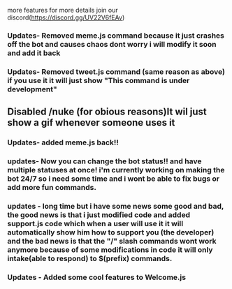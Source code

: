 more features for more details join our discord(https://discord.gg/UV22V6fEAv)

### Updates- Removed meme.js command because it just crashes off the bot and causes chaos dont worry i will modify it soon and add it back

### Updates- Removed tweet.js command (same reason as above) if you use it it will just show "This command is under development"

## Disabled /nuke (for obious reasons)It wil just show a gif whenever someone uses it

### Updates- added meme.js back!! 

### updates- Now you can change the bot status!! and have multiple statuses at once! i'm currently working on making the bot 24/7 so i need some time and i wont be able to fix bugs or add more fun commands.

### updates - long time but i have some news some good and bad, the good news is that i just modified code and added support.js code which when a user will use it it will automatically show him how to support you (the developer) and the bad news is that the "/" slash commands wont work anymore because of some modifications in code it will only intake(able to respond) to $(prefix) commands. 

### Updates - Added some cool features to Welcome.js
